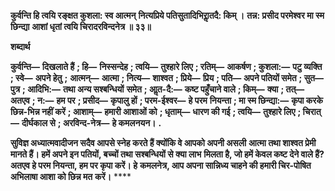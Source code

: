 **कुर्वन्ति हि त्वयि रङ्क्षत कुशला: स्व आत्मन्** **नित्यप्रिये पतिसुतादिभिराॢतदै: किम् ।** **तन्न: प्रसीद परमेश्वर मा स्म छिन्द्या** **आशां धृतां त्वयि चिरादरविन्दनेत्र ॥ ३३॥** 

**शब्दार्थ** 

**कुर्वन्ति—** **दिखलाते हैं** **; हि—** **निस्सन्देह** **; त्वयि—** **तुश्हारे लिए** **; रतिम्—** **आकर्षण** **; कुशला:—** **पटु व्यक्ति** **; स्वे—** **अपने हेतु** **;** **आत्मन्—** **आत्मा** **; नित्य—** **शाश्वत** **; प्रिये—** **प्रिय** **; पति—** **अपने पतियों समेत** **; सुत—** **पुत्र** **; आदिभि:—** **तथा अन्य सश्बन्धियों** **समेत** **; आॢत-दै:—** **कष्ट पहुँचाने वाले** **; किम्—** **क्या** **; तत्—** **अतएव** **; न:—** **हम पर** **; प्रसीद—** **कृपालु हों** **; परम-ईश्वर—** **हे परम** **नियन्ता** **; मा स्म छिन्द्या:—** **कृपा करके छिन्न-भिन्न नहीं करें** **; आशाम्—** **हमारी आशाओं को** **; धृताम्—** **धारण की गई** **; त्वयि—** **तुश्हारे लिए** **; चिरात्—** **दीर्घकाल से** **; अरविन्द-नेत्र—** **हे कमलनयन।** **.** 

**सुविज्ञ अध्यात्मवादीजन सदैव आपसे स्नेह करते हैं क्योंकि वे आपको अपनी असली** **आत्मा तथा शाश्वत प्रेमी मानते हैं। हमें अपने इन पतियों, बच्चों तथा सश्बन्धियों से क्या लाभ** **मिलता है, जो हमें केवल कष्ट देने वाले हैं? अतएव हे परम नियन्ता, हम पर कृपा करें। हे** **कमलनेत्र, आप अपना सान्निध्य चाहने की हमारी चिर-पोषित अभिलाषा आशा को छिन्न मत** **करें।** **** 